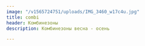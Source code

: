 ```yaml
---
image: "/v1565724751/uploads/IMG_3460_w17c4u.jpg"
title: combi
header: Комбинезоны
description: Комбинезоны весна - осень

---
```

